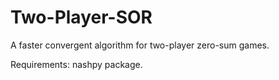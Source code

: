 # Two-Player-SOR
A faster convergent algorithm for two-player zero-sum games. 

Requirements: nashpy package.

